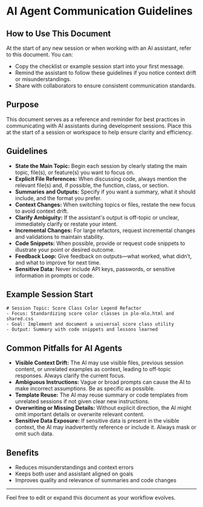 # AI Agent Communication Guidelines

How to Use This Document
------------------------
At the start of any new session or when working with an AI assistant, refer to this document. You can:
- Copy the checklist or example session start into your first message.
- Remind the assistant to follow these guidelines if you notice context drift or misunderstandings.
- Share with collaborators to ensure consistent communication standards.

## Purpose
This document serves as a reference and reminder for best practices in communicating with AI assistants during development sessions. Place this at the start of a session or workspace to help ensure clarity and efficiency.

## Guidelines
- **State the Main Topic:** Begin each session by clearly stating the main topic, file(s), or feature(s) you want to focus on.
- **Explicit File References:** When discussing code, always mention the relevant file(s) and, if possible, the function, class, or section.
- **Summaries and Outputs:** Specify if you want a summary, what it should include, and the format you prefer.
- **Context Changes:** When switching topics or files, restate the new focus to avoid context drift.
- **Clarify Ambiguity:** If the assistant's output is off-topic or unclear, immediately clarify or restate your intent.
- **Incremental Changes:** For large refactors, request incremental changes and validations to maintain stability.
- **Code Snippets:** When possible, provide or request code snippets to illustrate your point or desired outcome.
- **Feedback Loop:** Give feedback on outputs—what worked, what didn’t, and what to improve for next time.
- **Sensitive Data:** Never include API keys, passwords, or sensitive information in prompts or code.

## Example Session Start
```
# Session Topic: Score Class Color Legend Refactor
- Focus: Standardizing score color classes in plo-mlo.html and shared.css
- Goal: Implement and document a universal score class utility
- Output: Summary with code snippets and lessons learned
```

## Common Pitfalls for AI Agents
- **Visible Context Drift:** The AI may use visible files, previous session content, or unrelated examples as context, leading to off-topic responses. Always clarify the current focus.
- **Ambiguous Instructions:** Vague or broad prompts can cause the AI to make incorrect assumptions. Be as specific as possible.
- **Template Reuse:** The AI may reuse summary or code templates from unrelated sessions if not given clear new instructions.
- **Overwriting or Missing Details:** Without explicit direction, the AI might omit important details or overwrite relevant content.
- **Sensitive Data Exposure:** If sensitive data is present in the visible context, the AI may inadvertently reference or include it. Always mask or omit such data.

## Benefits
- Reduces misunderstandings and context errors
- Keeps both user and assistant aligned on goals
- Improves quality and relevance of summaries and code changes

---
Feel free to edit or expand this document as your workflow evolves.

